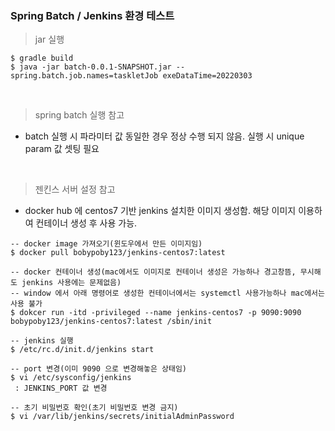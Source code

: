 
### Spring Batch / Jenkins 환경 테스트

> jar 실행

```
$ gradle build
$ java -jar batch-0.0.1-SNAPSHOT.jar --spring.batch.job.names=taskletJob exeDataTime=20220303
```

<br>

> spring batch 실행 참고

* batch 실행 시 파라미터 값 동일한 경우 정상 수행 되지 않음. 실행 시 unique param 값 셋팅 필요

<br>

> 젠킨스 서버 설정 참고

* docker hub 에 centos7 기반 jenkins 설치한 이미지 생성함. 해당 이미지 이용하여 컨테이너 생성 후 사용 가능.

```
-- docker image 가져오기(윈도우에서 만든 이미지임)
$ docker pull bobypoby123/jenkins-centos7:latest

-- docker 컨테이너 생성(mac에서도 이미지로 컨테이너 생성은 가능하나 경고창뜸, 무시해도 jenkins 사용에는 문제없음)
-- window 에서 아래 명령어로 생성한 컨테이너에서는 systemctl 사용가능하나 mac에서는 사용 불가
$ dokcer run -itd -privileged --name jenkins-centos7 -p 9090:9090 bobypoby123/jenkins-centos7:latest /sbin/init

-- jenkins 실행
$ /etc/rc.d/init.d/jenkins start

-- port 변경(이미 9090 으로 변경해놓은 상태임)
$ vi /etc/sysconfig/jenkins
 : JENKINS_PORT 값 변경
 
-- 초기 비밀번호 확인(초기 비밀번호 변경 금지)
$ vi /var/lib/jenkins/secrets/initialAdminPassword

```